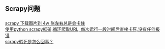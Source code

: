 ## Scrapy问题

### 


[scrapy 下载图片到 4w 张左右总是会卡住](https://www.v2ex.com/amp/t/365631)  
[使用python scrapy框架,循环爬取URL, 每次运行一段时间后直接卡死,没有任何报错](http://www.codes51.com/itwd/4379484.html)  
[scrapy假死是怎么回事？](https://segmentfault.com/q/1010000004126786)  



